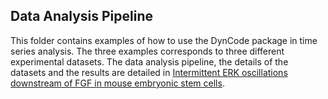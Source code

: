  ## Data Analysis Pipeline
 
 This folder contains examples of how to use the DynCode package in time series analysis. The three examples corresponds to three different experimental datasets. The data analysis pipeline, the details of the datasets and the results are detailed in [Intermittent ERK oscillations downstream of FGF in mouse embryonic stem cells](https://doi.org/10.1242/dev.199710).
